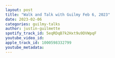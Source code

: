 ```yaml
---
layout: post
title: "Walk and Talk with Guilmy Feb 6, 2023"
date: 2023-02-06
categories: guilmy-talks
author: justin-guilmette
spotify_track_id: 5eqRDqB7k2Hxt9u9DVWpqF
youtube_video_id: 
apple_track_id: 1000598332799
youtube_metadata: 
---
```

